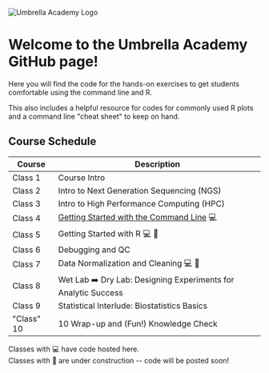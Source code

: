 ![Umbrella Academy Logo](https://github.com/user-attachments/assets/1004db95-2f50-42dc-ad2d-614481d5e93b)
# Welcome to the Umbrella Academy GitHub page!

Here you will find the code for the hands-on exercises to get students comfortable using the command line and R. 

This also includes a helpful resource for codes for commonly used R plots and a command line "cheat sheet" to keep on hand.

## Course Schedule
| Course    | Description |
| -------- | ------- |
| Class 1  | Course Intro    |
| Class 2 | Intro to Next Generation Sequencing (NGS)     |
| Class 3    | Intro to High Performance Computing (HPC)    |
| Class 4  | [Getting Started with the Command Line](Command-Line) 💻    |
| Class 5 | Getting Started with R 💻 🚧    |
| Class 6    | Debugging and QC   |
| Class 7    | Data Normalization and Cleaning 💻 🚧   |
| Class 8  | Wet Lab ➡️ Dry Lab: Designing Experiments for Analytic Success    |
| Class 9 | Statistical Interlude: Biostatistics Basics     |
| "Class" 10    | 10 Wrap-up and (Fun!) Knowledge Check    |

Classes with 💻 have code hosted here.  
Classes with 🚧 are under construction -- code will be posted soon!

